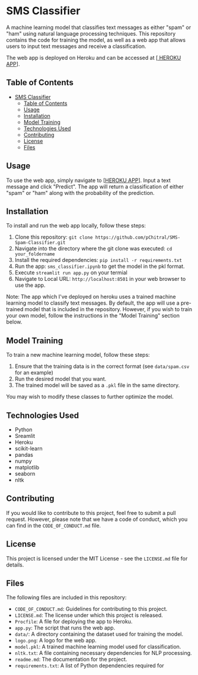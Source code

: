 # SMS Classifier

A machine learning model that classifies text messages as either "spam" or "ham" using natural language processing techniques. This repository contains the code for training the model, as well as a web app that allows users to input text messages and receive a classification.

The web app is deployed on Heroku and can be accessed at [[ HEROKU APP](https://chitralpatil-spam-classifier.herokuapp.com/)].

## Table of Contents

- [SMS Classifier](#sms-classifier)
  - [Table of Contents](#table-of-contents)
  - [Usage](#usage)
  - [Installation](#installation)
  - [Model Training](#model-training)
  - [Technologies Used](#technologies-used)
  - [Contributing](#contributing)
  - [License](#license)
  - [Files](#files)

## Usage

To use the web app, simply navigate to [[HEROKU APP](https://detection-spam.herokuapp.com/)]. Input a text message and click "Predict". The app will return a classification of either "spam" or "ham" along with the probability of the prediction.

## Installation

To install and run the web app locally, follow these steps:

1. Clone this repository: `git clone https://github.com/pChitral/SMS-Spam-Classifier.git`
2. Navigate into the directory where the git clone was executed: `cd your_foldername`
3. Install the required dependencies: `pip install -r requirements.txt`
4. Run the app: `sms_classifier.ipynb` to get the model in the pkl format.
5. Execute `streamlit run app.py` on your termial
6. Navigate to Local URL: `http://localhost:8501` in your web browser to use the app.

Note: The app which I've deployed on heroku uses a trained machine learning model to classify text messages. By default, the app will use a pre-trained model that is included in the repository. However, if you wish to train your own model, follow the instructions in the "Model Training" section below. 

## Model Training

To train a new machine learning model, follow these steps:

1. Ensure that the training data is in the correct format (see `data/spam.csv` for an example)
2. Run the desired model that you want.
3. The trained model will be saved as a `.pkl` file in the same directory.

You may wish to modify these classes to further optimize the model.

## Technologies Used

- Python
- Sreamlit
- Heroku
- scikit-learn
- pandas
- numpy
- matplotlib
- seaborn
- nltk


## Contributing

If you would like to contribute to this project, feel free to submit a pull request. However, please note that we have a code of conduct, which you can find in the `CODE_OF_CONDUCT.md` file.

## License

This project is licensed under the MIT License - see the `LICENSE.md` file for details.

## Files

The following files are included in this repository:

- `CODE_OF_CONDUCT.md`: Guidelines for contributing to this project.
- `LICENSE.md`: The license under which this project is released.
- `Procfile`: A file for deploying the app to Heroku.
- `app.py`: The script that runs the web app.
- `data/`: A directory containing the dataset used for training the model.
- `logo.png`: A logo for the web app.
- `model.pkl`: A trained machine learning model used for classification.
- `nltk.txt`: A file containing necessary dependencies for NLP processing.
- `readme.md`: The documentation for the project.
- `requirements.txt`: A list of Python dependencies required for
